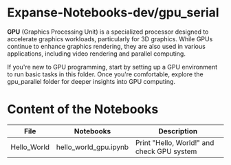 # Expanse-Notebooks-dev/gpu_serial
**GPU** (Graphics Processing Unit) is a specialized processor designed to accelerate graphics workloads, particularly for 3D graphics. While GPUs continue to enhance graphics rendering, they are also used in various applications, including video rendering and parallel computing.

If you're new to GPU programming, start by setting up a GPU environment to run basic tasks in this folder. Once you're comfortable, explore the gpu_parallel folder for deeper insights into GPU computing.

# Content of the Notebooks
| File | Notebooks | Description |
|----------|----------|----------|
| Hello_World   | hello_world_gpu.ipynb |  Print "Hello, World!" and check GPU system |
